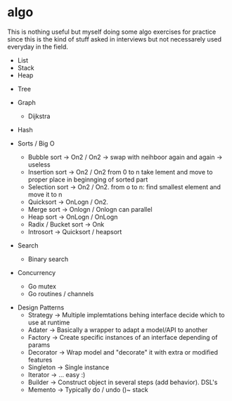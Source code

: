 algo
====

This is nothing useful but myself doing some algo exercises for practice since this
is the kind of stuff asked in interviews but not necessarely used everyday in the field.

* List
* Stack
* Heap
- Tree
- Graph
  - Dijkstra
- Hash

- Sorts / Big O
  - Bubble sort -> On2 / On2 -> swap with neihboor again and again -> useless
  - Insertion sort -> On2 / On2 from 0 to n take lement and move to proper place in beginnging of sorted part
  - Selection sort -> On2 / On2. from o to n: find smallest element and move it to n
  - Quicksort -> OnLogn / On2.
  - Merge sort -> Onlogn / Onlogn can parallel
  * Heap sort -> OnLogn / OnLogn
  - Radix / Bucket sort -> Onk
  - Introsort -> Quicksort / heapsort

- Search
  * Binary search

- Concurrency
  * Go mutex
  * Go routines / channels

* Design Patterns
  * Strategy -> Multiple implemtations behing interface decide which to use at runtime
  * Adater -> Basically a wrapper to adapt a model/API to another
  * Factory -> Create specific instances of an interface depending of params
  * Decorator -> Wrap model and "decorate" it with extra or modified features
  * Singleton -> Single instance
  * Iterator -> ... easy :)
  * Builder ->  Construct object in several steps (add behavior). DSL's
  * Memento -> Typically do / undo ()~ stack


